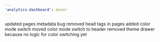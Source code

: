 ```yaml
---
'analytics-dashboard': minor
---
```


updated pages metadata bug removed head tags in pages added color mode switch moved color mode switch to header removed theme drawer because no logic for color switching yet
